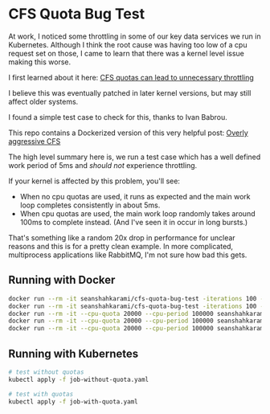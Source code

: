# CFS Quota Bug Test

At work, I noticed some throttling in some of our key data services we run in Kubernetes. Although I think the root cause was having too low of a cpu request set on those, I came to learn that there was a kernel level issue making this worse.

I first learned about it here: [CFS quotas can lead to unnecessary throttling](https://github.com/kubernetes/kubernetes/issues/67577)

I believe this was eventually patched in later kernel versions, but may still affect older systems.

I found a simple test case to check for this, thanks to Ivan Babrou.

This repo contains a Dockerized version of this very helpful post: [Overly aggressive CFS](https://gist.github.com/bobrik/2030ff040fad360327a5fab7a09c4ff1)

The high level summary here is, we run a test case which has a well defined work period of 5ms and _should not_ experience throttling.

If your kernel is affected by this problem, you'll see:
* When no cpu quotas are used, it runs as expected and the main work loop completes consistently in about 5ms.
* When cpu quotas are used, the main work loop randomly takes around 100ms to complete instead. (And I've seen it in occur in long bursts.)

That's something like a random 20x drop in performance for unclear reasons and this is for a pretty clean example. In more complicated, multiprocess applications like RabbitMQ, I'm not sure how bad this gets.

## Running with Docker

```sh
docker run --rm -it seanshahkarami/cfs-quota-bug-test -iterations 100 -sleep 100ms
docker run --rm -it seanshahkarami/cfs-quota-bug-test -iterations 100 -sleep 1000ms
docker run --rm -it --cpu-quota 20000 --cpu-period 100000 seanshahkarami/cfs-quota-bug-test -iterations 100 -sleep 100ms
docker run --rm -it --cpu-quota 20000 --cpu-period 100000 seanshahkarami/cfs-quota-bug-test -iterations 100 -sleep 1000ms
docker run --rm -it --cpu-quota 20000 --cpu-period 100000 seanshahkarami/cfs-quota-bug-test -iterations 10 -sleep 5000ms
```

## Running with Kubernetes

```sh
# test without quotas
kubectl apply -f job-without-quota.yaml

# test with quotas
kubectl apply -f job-with-quota.yaml
```
